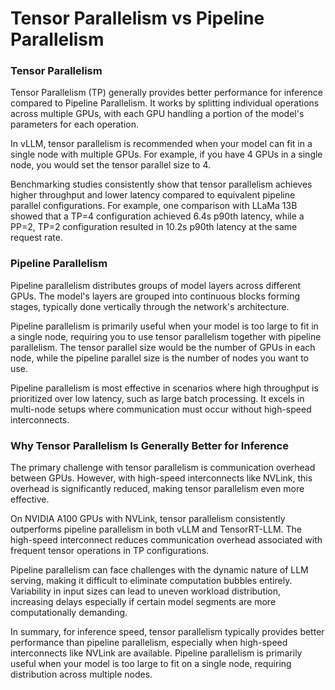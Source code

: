# Tensor Parallelism vs Pipeline Parallelism

### Tensor Parallelism

Tensor Parallelism (TP) generally provides better performance for inference compared to Pipeline Parallelism. It works by splitting individual operations across multiple GPUs, with each GPU handling a portion of the model's parameters for each operation.

In vLLM, tensor parallelism is recommended when your model can fit in a single node with multiple GPUs. For example, if you have 4 GPUs in a single node, you would set the tensor parallel size to 4.

Benchmarking studies consistently show that tensor parallelism achieves higher throughput and lower latency compared to equivalent pipeline parallel configurations. For example, one comparison with LLaMa 13B showed that a TP=4 configuration achieved 6.4s p90th latency, while a PP=2, TP=2 configuration resulted in 10.2s p90th latency at the same request rate.

### Pipeline Parallelism

Pipeline parallelism distributes groups of model layers across different GPUs. The model's layers are grouped into continuous blocks forming stages, typically done vertically through the network's architecture.

Pipeline parallelism is primarily useful when your model is too large to fit in a single node, requiring you to use tensor parallelism together with pipeline parallelism. The tensor parallel size would be the number of GPUs in each node, while the pipeline parallel size is the number of nodes you want to use.

Pipeline parallelism is most effective in scenarios where high throughput is prioritized over low latency, such as large batch processing. It excels in multi-node setups where communication must occur without high-speed interconnects.

### Why Tensor Parallelism Is Generally Better for Inference

The primary challenge with tensor parallelism is communication overhead between GPUs. However, with high-speed interconnects like NVLink, this overhead is significantly reduced, making tensor parallelism even more effective.

On NVIDIA A100 GPUs with NVLink, tensor parallelism consistently outperforms pipeline parallelism in both vLLM and TensorRT-LLM. The high-speed interconnect reduces communication overhead associated with frequent tensor operations in TP configurations.

Pipeline parallelism can face challenges with the dynamic nature of LLM serving, making it difficult to eliminate computation bubbles entirely. Variability in input sizes can lead to uneven workload distribution, increasing delays especially if certain model segments are more computationally demanding.

In summary, for inference speed, tensor parallelism typically provides better performance than pipeline parallelism, especially when high-speed interconnects like NVLink are available. Pipeline parallelism is primarily useful when your model is too large to fit on a single node, requiring distribution across multiple nodes.